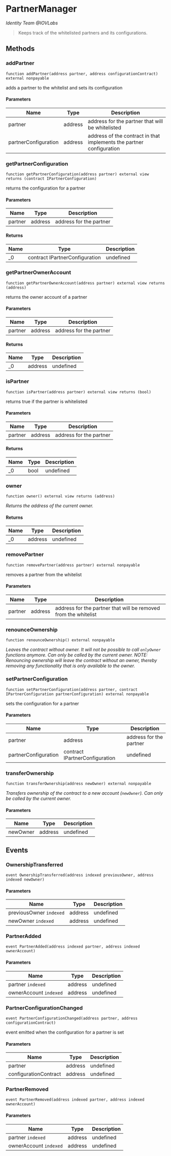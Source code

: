 # PartnerManager

_Identity Team @IOVLabs_

> Keeps track of the whitelisted partners and its configurations.

## Methods

### addPartner

```solidity
function addPartner(address partner, address configurationContract) external nonpayable
```

adds a partner to the whitelist and sets its configuration

#### Parameters

| Name                 | Type    | Description                                                          |
| -------------------- | ------- | -------------------------------------------------------------------- |
| partner              | address | address for the partner that will be whitelisted                     |
| partnerConfiguration | address | address of the contract in that implements the partner configuration |

### getPartnerConfiguration

```solidity
function getPartnerConfiguration(address partner) external view returns (contract IPartnerConfiguration)
```

returns the configuration for a partner

#### Parameters

| Name    | Type    | Description             |
| ------- | ------- | ----------------------- |
| partner | address | address for the partner |

#### Returns

| Name | Type                           | Description |
| ---- | ------------------------------ | ----------- |
| \_0  | contract IPartnerConfiguration | undefined   |

### getPartnerOwnerAccount

```solidity
function getPartnerOwnerAccount(address partner) external view returns (address)
```

returns the owner account of a partner

#### Parameters

| Name    | Type    | Description             |
| ------- | ------- | ----------------------- |
| partner | address | address for the partner |

#### Returns

| Name | Type    | Description |
| ---- | ------- | ----------- |
| \_0  | address | undefined   |

### isPartner

```solidity
function isPartner(address partner) external view returns (bool)
```

returns true if the partner is whitelisted

#### Parameters

| Name    | Type    | Description             |
| ------- | ------- | ----------------------- |
| partner | address | address for the partner |

#### Returns

| Name | Type | Description |
| ---- | ---- | ----------- |
| \_0  | bool | undefined   |

### owner

```solidity
function owner() external view returns (address)
```

_Returns the address of the current owner._

#### Returns

| Name | Type    | Description |
| ---- | ------- | ----------- |
| \_0  | address | undefined   |

### removePartner

```solidity
function removePartner(address partner) external nonpayable
```

removes a partner from the whitelist

#### Parameters

| Name    | Type    | Description                                                     |
| ------- | ------- | --------------------------------------------------------------- |
| partner | address | address for the partner that will be removed from the whitelist |

### renounceOwnership

```solidity
function renounceOwnership() external nonpayable
```

_Leaves the contract without owner. It will not be possible to call `onlyOwner` functions anymore. Can only be called by the current owner. NOTE: Renouncing ownership will leave the contract without an owner, thereby removing any functionality that is only available to the owner._

### setPartnerConfiguration

```solidity
function setPartnerConfiguration(address partner, contract IPartnerConfiguration partnerConfiguration) external nonpayable
```

sets the configuration for a partner

#### Parameters

| Name                 | Type                           | Description             |
| -------------------- | ------------------------------ | ----------------------- |
| partner              | address                        | address for the partner |
| partnerConfiguration | contract IPartnerConfiguration | undefined               |

### transferOwnership

```solidity
function transferOwnership(address newOwner) external nonpayable
```

_Transfers ownership of the contract to a new account (`newOwner`). Can only be called by the current owner._

#### Parameters

| Name     | Type    | Description |
| -------- | ------- | ----------- |
| newOwner | address | undefined   |

## Events

### OwnershipTransferred

```solidity
event OwnershipTransferred(address indexed previousOwner, address indexed newOwner)
```

#### Parameters

| Name                    | Type    | Description |
| ----------------------- | ------- | ----------- |
| previousOwner `indexed` | address | undefined   |
| newOwner `indexed`      | address | undefined   |

### PartnerAdded

```solidity
event PartnerAdded(address indexed partner, address indexed ownerAccount)
```

#### Parameters

| Name                   | Type    | Description |
| ---------------------- | ------- | ----------- |
| partner `indexed`      | address | undefined   |
| ownerAccount `indexed` | address | undefined   |

### PartnerConfigurationChanged

```solidity
event PartnerConfigurationChanged(address partner, address configurationContract)
```

event emitted when the configuration for a partner is set

#### Parameters

| Name                  | Type    | Description |
| --------------------- | ------- | ----------- |
| partner               | address | undefined   |
| configurationContract | address | undefined   |

### PartnerRemoved

```solidity
event PartnerRemoved(address indexed partner, address indexed ownerAccount)
```

#### Parameters

| Name                   | Type    | Description |
| ---------------------- | ------- | ----------- |
| partner `indexed`      | address | undefined   |
| ownerAccount `indexed` | address | undefined   |
